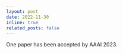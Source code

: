 ```yaml
---
layout: post
date: 2022-11-30
inline: true
related_posts: false
---
```


One paper has been accepted by AAAI 2023.
